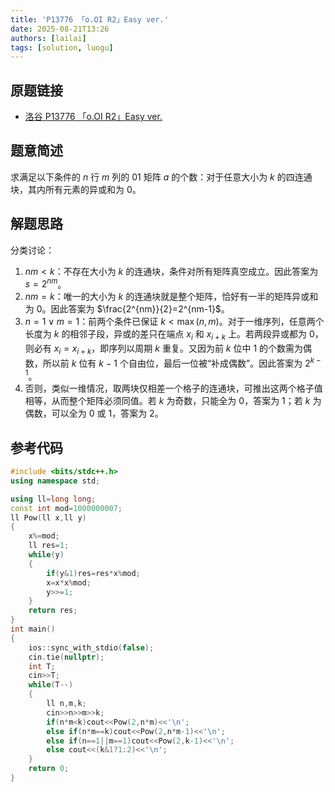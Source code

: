 ```yaml
---
title: 'P13776 「o.OI R2」Easy ver.'
date: 2025-08-21T13:26
authors: [lailai]
tags: [solution, luogu]
---
```


## 原题链接

- [洛谷 P13776 「o.OI R2」Easy ver.](https://www.luogu.com.cn/problem/P13776)

<!-- truncate -->

## 题意简述

求满足以下条件的 $n$ 行 $m$ 列的 $01$ 矩阵 $a$ 的个数：对于任意大小为 $k$ 的四连通块，其内所有元素的异或和为 $0$。

## 解题思路

分类讨论：

1. $nm<k$：不存在大小为 $k$ 的连通块，条件对所有矩阵真空成立。因此答案为 $s=2^{nm}$。
2. $nm=k$：唯一的大小为 $k$ 的连通块就是整个矩阵，恰好有一半的矩阵异或和为 $0$。因此答案为 $\frac{2^{nm}}{2}=2^{nm-1}$。
3. $n=1\lor m=1$：前两个条件已保证 $k<\max(n,m)$。对于一维序列，任意两个长度为 $k$ 的相邻子段，异或的差只在端点 $x_i$ 和 $x_{i+k}$ 上。若两段异或都为 $0$，则必有 $x_i=x_{i+k}$，即序列以周期 $k$ 重复。又因为前 $k$ 位中 $1$ 的个数需为偶数，所以前 $k$ 位有 $k-1$ 个自由位，最后一位被“补成偶数”。因此答案为 $2^{k-1}$。
4. 否则，类似一维情况，取两块仅相差一个格子的连通块，可推出这两个格子值相等，从而整个矩阵必须同值。若 $k$ 为奇数，只能全为 $0$，答案为 $1$；若 $k$ 为偶数，可以全为 $0$ 或 $1$，答案为 $2$。

## 参考代码

```cpp
#include <bits/stdc++.h>
using namespace std;

using ll=long long;
const int mod=1000000007;
ll Pow(ll x,ll y)
{
	x%=mod;
	ll res=1;
	while(y)
	{
		if(y&1)res=res*x%mod;
		x=x*x%mod;
		y>>=1;
	}
	return res;
}
int main()
{
	ios::sync_with_stdio(false);
	cin.tie(nullptr);
	int T;
	cin>>T;
	while(T--)
	{
		ll n,m,k;
		cin>>n>>m>>k;
		if(n*m<k)cout<<Pow(2,n*m)<<'\n';
		else if(n*m==k)cout<<Pow(2,n*m-1)<<'\n';
		else if(n==1||m==1)cout<<Pow(2,k-1)<<'\n';
		else cout<<(k&1?1:2)<<'\n';
	}
	return 0;
}
```
